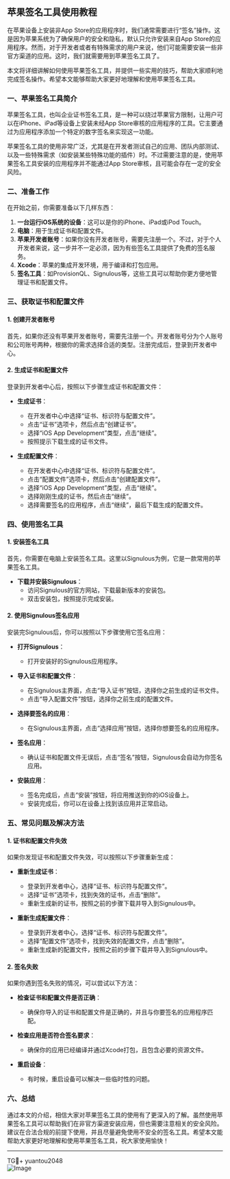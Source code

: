 ## 苹果签名工具使用教程

在苹果设备上安装非App Store的应用程序时，我们通常需要进行“签名”操作。这是因为苹果系统为了确保用户的安全和隐私，默认只允许安装来自App Store的应用程序。然而，对于开发者或者有特殊需求的用户来说，他们可能需要安装一些非官方渠道的应用。这时，我们就需要用到苹果签名工具了。

本文将详细讲解如何使用苹果签名工具，并提供一些实用的技巧，帮助大家顺利地完成签名操作。希望本文能够帮助大家更好地理解和使用苹果签名工具。

### 一、苹果签名工具简介

苹果签名工具，也叫企业证书签名工具，是一种可以绕过苹果官方限制，让用户可以在iPhone、iPad等设备上安装未经App Store审核的应用程序的工具。它主要通过为应用程序添加一个特定的数字签名来实现这一功能。

苹果签名工具的使用非常广泛，尤其是在开发者测试自己的应用、团队内部测试、以及一些特殊需求（如安装某些特殊功能的插件）时。不过需要注意的是，使用苹果签名工具安装的应用程序并不能通过App Store审核，且可能会存在一定的安全风险。

### 二、准备工作

在开始之前，你需要准备以下几样东西：

1. **一台运行iOS系统的设备**：这可以是你的iPhone、iPad或iPod Touch。
2. **电脑**：用于生成证书和配置文件。
3. **苹果开发者账号**：如果你没有开发者账号，需要先注册一个。不过，对于个人开发者来说，这一步并不一定必须，因为有些签名工具提供了免费的签名服务。
4. **Xcode**：苹果的集成开发环境，用于编译和打包应用。
5. **签名工具**：如ProvisionQL、Signulous等，这些工具可以帮助你更方便地管理证书和配置文件。

### 三、获取证书和配置文件

#### 1. 创建开发者账号

首先，如果你还没有苹果开发者账号，需要先注册一个。开发者账号分为个人账号和公司账号两种，根据你的需求选择合适的类型。注册完成后，登录到开发者中心。

#### 2. 生成证书和配置文件

登录到开发者中心后，按照以下步骤生成证书和配置文件：

- **生成证书**：
  - 在开发者中心中选择“证书、标识符与配置文件”。
  - 点击“证书”选项卡，然后点击“创建证书”。
  - 选择“iOS App Development”类型，点击“继续”。
  - 按照提示下载生成的证书文件。

- **生成配置文件**：
  - 在开发者中心中选择“证书、标识符与配置文件”。
  - 点击“配置文件”选项卡，然后点击“创建配置文件”。
  - 选择“iOS App Development”类型，点击“继续”。
  - 选择刚刚生成的证书，然后点击“继续”。
  - 选择需要签名的应用程序，点击“继续”，最后下载生成的配置文件。

### 四、使用签名工具

#### 1. 安装签名工具

首先，你需要在电脑上安装签名工具。这里以Signulous为例，它是一款常用的苹果签名工具。

- **下载并安装Signulous**：
  - 访问Signulous的官方网站，下载最新版本的安装包。
  - 双击安装包，按照提示完成安装。

#### 2. 使用Signulous签名应用

安装完Signulous后，你可以按照以下步骤使用它签名应用：

- **打开Signulous**：
  - 打开安装好的Signulous应用程序。
  
- **导入证书和配置文件**：
  - 在Signulous主界面，点击“导入证书”按钮，选择你之前生成的证书文件。
  - 点击“导入配置文件”按钮，选择你之前生成的配置文件。

- **选择要签名的应用**：
  - 在Signulous主界面，点击“选择应用”按钮，选择你想要签名的应用程序。

- **签名应用**：
  - 确认证书和配置文件无误后，点击“签名”按钮，Signulous会自动为你签名应用。

- **安装应用**：
  - 签名完成后，点击“安装”按钮，将应用推送到你的iOS设备上。
  - 安装完成后，你可以在设备上找到该应用并正常启动。

### 五、常见问题及解决方法

#### 1. 证书和配置文件失效

如果你发现证书和配置文件失效，可以按照以下步骤重新生成：

- **重新生成证书**：
  - 登录到开发者中心，选择“证书、标识符与配置文件”。
  - 选择“证书”选项卡，找到失效的证书，点击“删除”。
  - 重新生成新的证书，按照之前的步骤下载并导入到Signulous中。

- **重新生成配置文件**：
  - 登录到开发者中心，选择“证书、标识符与配置文件”。
  - 选择“配置文件”选项卡，找到失效的配置文件，点击“删除”。
  - 重新生成新的配置文件，按照之前的步骤下载并导入到Signulous中。

#### 2. 签名失败

如果你遇到签名失败的情况，可以尝试以下方法：

- **检查证书和配置文件是否正确**：
  - 确保你导入的证书和配置文件是正确的，并且与你要签名的应用程序匹配。
  
- **检查应用是否符合签名要求**：
  - 确保你的应用已经编译并通过Xcode打包，且包含必要的资源文件。

- **重启设备**：
  - 有时候，重启设备可以解决一些临时性的问题。

### 六、总结

通过本文的介绍，相信大家对苹果签名工具的使用有了更深入的了解。虽然使用苹果签名工具可以帮助我们在非官方渠道安装应用，但也需要注意相关的安全风险。建议在合法合规的前提下使用，并且尽量避免使用不安全的签名工具。希望本文能帮助大家更好地理解和使用苹果签名工具，祝大家使用愉快！

---

TG💪+ yuantou2048  
![Image](https://github.com/user-attachments/assets/b096be7b-4918-425d-a280-69484dc5cd6f)